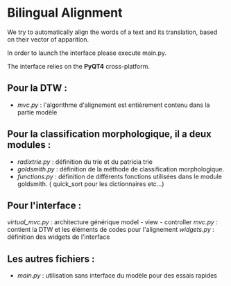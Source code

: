 # Bilingual Alignment

We try to automatically align the words of a text and its translation, based on their vector of apparition.

In order to launch the interface please execute main.py.

The interface relies on the **PyQT4** cross-platform. 

## Pour la DTW :

* *mvc.py* : l'algorithme d'alignement est entièrement contenu dans la partie modèle

## Pour la classification morphologique, il a deux modules : 

* *radixtrie.py* : définition du trie et du patricia trie
* *goldsmith.py* : définition de la méthode de classification morphologique. 
* *functions.py* :  définition de différents fonctions utilisées dans le module goldsmith. 
                ( quick_sort pour les dictionnaires etc...)

## Pour l'interface :

*virtual_mvc.py* : architecture générique model - view - controller
*mvc.py* : contient la DTW et les éléments de codes pour l'alignement
*widgets.py* : définition des widgets de l'interface

## Les autres fichiers :

* *main.py* : utilisation sans interface du modèle pour des essais rapides
